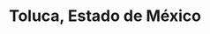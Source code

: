 ---
title: Toluca, Estado de México
url: /toluca-estado-de-mexico/
latitude: 19.369
longitude: -99.758
---